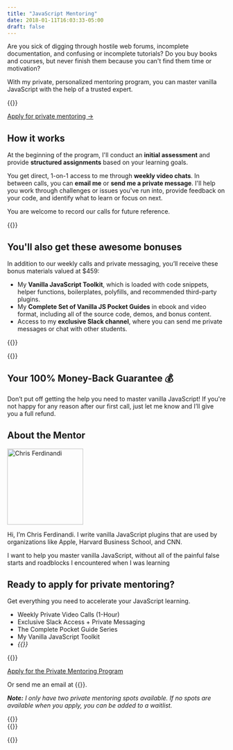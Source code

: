 ```yaml
---
title: "JavaScript Mentoring"
date: 2018-01-11T16:03:33-05:00
draft: false
---
```


Are you sick of digging through hostile web forums, incomplete documentation, and confusing or incomplete tutorials? Do you buy books and courses, but never finish them because you can't find them time or motivation?

With my private, personalized mentoring program, you can master vanilla JavaScript with the help of a trusted expert.

{{<cta for="mentoring">}}

<a class="btn" href="#ready-to-buy">Apply for private mentoring &rarr;</a>


## How it works

At the beginning of the program, I'll conduct an **initial assessment** and provide **structured assignments** based on your learning goals.

You get direct, 1-on-1 access to me through **weekly video chats**. In between calls, you can **email me** or **send me a private message**. I'll help you work through challenges or issues you've run into, provide feedback on your code, and identify what to learn or focus on next.

You are welcome to record our calls for future reference.

<div class="padding-top-large padding-bottom-large">{{<testimonial for="alexMuraro" photo="true">}}</div>


## You'll also get these awesome bonuses

In addition to our weekly calls and private messaging, you’ll receive these bonus materials valued at $459:

- My **Vanilla JavaScript Toolkit**, which is loaded with code snippets, helper functions, boilerplates, polyfills, and recommended third-party plugins.
- My **Complete Set of Vanilla JS Pocket Guides** in ebook and video format, including all of the source code, demos, and bonus content.
- Access to my **exclusive Slack channel**, where you can send me private messages or chat with other students.

{{<bonuses-special>}}

<div class="padding-top-large padding-bottom-large">{{<testimonial for="patriciaParker" photo="true">}}</div>


## Your 100% Money-Back Guarantee &#128176;

Don’t put off getting the help you need to master vanilla JavaScript! If you're not happy for any reason after our first call, just let me know and I’ll give you a full refund.


## About the Mentor

<div class="clearfix margin-bottom"><img src="/img/chris-ferdinandi-high-res.jpg" alt="Chris Ferdinandi" width="175" height="175" class="img-circle alignleft margin-bottom">

Hi, I’m Chris Ferdinandi. I write vanilla JavaScript plugins that are used by organizations like Apple, Harvard Business School, and CNN.

I want to help you master vanilla JavaScript, without all of the painful false starts and roadblocks I encountered when I was learning</div>


<div class="callout" id="ready-to-buy">
	<h2>Ready to apply for private mentoring?</h2>
	<p>Get everything you need to accelerate your JavaScript learning.</p>
	<ul>
		<li>Weekly Private Video Calls <span class="text-small text-muted">(1-Hour)</span></li>
		<li>Exclusive Slack Access + Private Messaging</li>
		<li>The Complete Pocket Guide Series</li>
		<li>My Vanilla JavaScript Toolkit</li>
		<li><em>{{<price for="mentoring">}}</em></li>
	</ul>
	{{<cta for="mentoring-buy">}}
	<p><a class="btn btn-large btn-block edd-buy-now-button" href="mailto:&#099;&#104;&#114;&#105;&#115;&#064;&#103;&#111;&#109;&#097;&#107;&#101;&#116;&#104;&#105;&#110;&#103;&#115;&#046;&#099;&#111;&#109;?subject=Private%20Mentoring%20Program&body=Hi,%20I'm%20interested%20in%20the%20Private%20Mentoring%20Program.%20Thanks!">Apply for the Private Mentoring Program</a></p>
	<p>Or send me an email at {{<email params="subject=Private%20Mentoring%20Program&body=Hi,%20I'm%20interested%20in%20the%20Private%20Mentoring%20Program.%20Thanks!">}}.</p>
	<p><em><strong>Note:</strong> I only have two private mentoring spots available. If no spots are available when you apply, you can be added to a waitlist.</em></p>
</div>


<div class="padding-top-large padding-bottom">{{<testimonial for="kb" photo="true">}}</div>

<div class="padding-bottom-large">{{<testimonial for="mojtabaSeyedi" photo="true">}}</div>

{{<not-ready-yet>}}